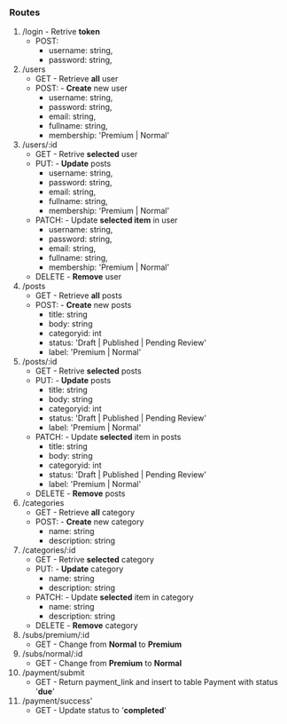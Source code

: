 ### Routes
1. /login - Retrive **token**
    * POST:
        - username: string, 
        - password: string, 
1. /users 
    * GET - Retrieve **all** user
    * POST: - **Create** new user
        - username: string, 
        - password: string, 
        - email: string, 
        - fullname: string, 
        - membership: 'Premium | Normal'
1. /users/:id
    * GET - Retrive **selected** user
    * PUT: - **Update** posts
        - username: string, 
        - password: string, 
        - email: string, 
        - fullname: string, 
        - membership: 'Premium | Normal'
    * PATCH: - Update **selected item** in user
        - username: string, 
        - password: string, 
        - email: string, 
        - fullname: string, 
        - membership: 'Premium | Normal'
    * DELETE - **Remove** user
1. /posts
    * GET - Retrieve **all** posts
    * POST:  - **Create** new posts
        - title: string
        - body: string
        - categoryid: int
        - status: 'Draft | Published | Pending Review'
        - label: 'Premium | Normal'
1. /posts/:id
    * GET - Retrive **selected** posts
    * PUT: - **Update** posts
        - title: string
        - body: string
        - categoryid: int
        - status: 'Draft | Published | Pending Review'
        - label: 'Premium | Normal'
    * PATCH: - Update **selected** item in posts
        - title: string
        - body: string
        - categoryid: int
        - status: 'Draft | Published | Pending Review'
        - label: 'Premium | Normal'
    * DELETE - **Remove** posts
1. /categories
    * GET - Retrieve **all** category
    * POST: - **Create** new category
        - name: string
        - description: string
1. /categories/:id
    * GET - Retrive **selected** category
    * PUT: - **Update** category
        - name: string
        - description: string
    * PATCH: - Update **selected** item in category
        - name: string
        - description: string
    * DELETE - **Remove** category
1. /subs/premium/:id
    * GET - Change from **Normal** to **Premium**
1. /subs/normal/:id
    * GET - Change from **Premium** to **Normal**
1. /payment/submit
    * GET - Return payment_link and insert to table Payment with status '**due**'
1. /payment/success'
    * GET -  Update status to '**completed**'